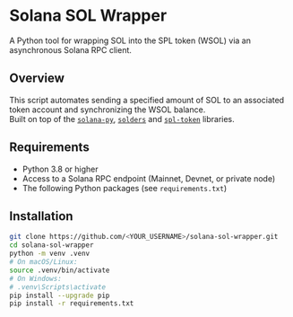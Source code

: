 # Solana SOL Wrapper

A Python tool for wrapping SOL into the SPL token (WSOL) via an asynchronous Solana RPC client.

## Overview

This script automates sending a specified amount of SOL to an associated token account and synchronizing the WSOL balance.  
Built on top of the [`solana-py`](https://github.com/michaelhly/solana-py), [`solders`](https://github.com/dfinity/solders) and [`spl-token`](https://github.com/solana-labs/solana-program-library) libraries.

## Requirements

- Python 3.8 or higher  
- Access to a Solana RPC endpoint (Mainnet, Devnet, or private node)  
- The following Python packages (see `requirements.txt`)

## Installation

```bash
git clone https://github.com/<YOUR_USERNAME>/solana-sol-wrapper.git
cd solana-sol-wrapper
python -m venv .venv
# On macOS/Linux:
source .venv/bin/activate
# On Windows:
# .venv\Scripts\activate
pip install --upgrade pip
pip install -r requirements.txt
